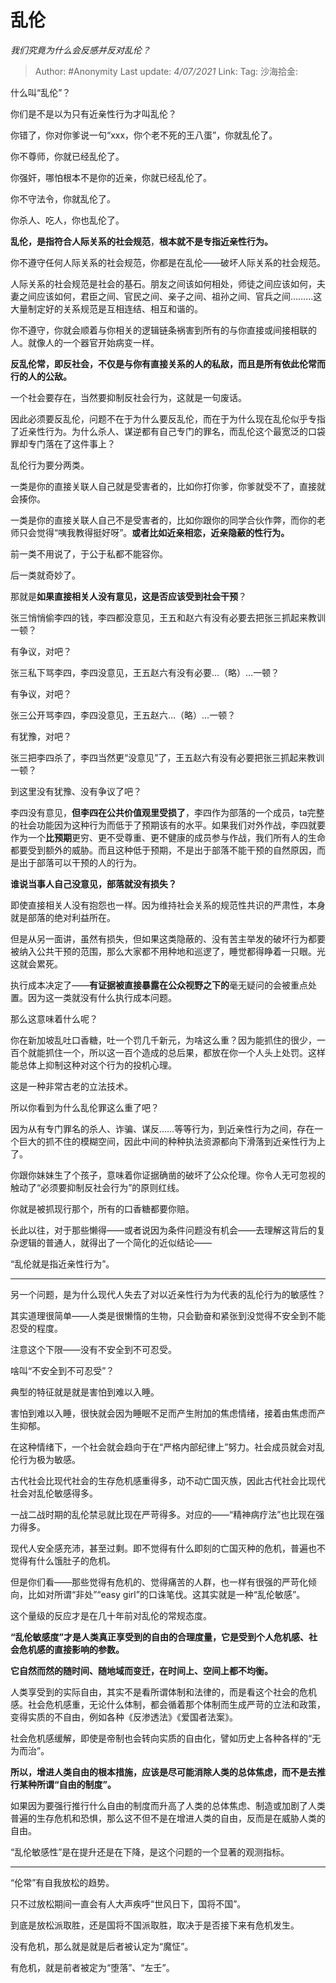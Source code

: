 # 乱伦
*我们究竟为什么会反感并反对乱伦？*

> Author: #Anonymity
> Last update: *4/07/2021*
> Link:
> Tag:
> 沙海拾金:

什么叫“乱伦”？

你们是不是以为只有近亲性行为才叫乱伦？

你错了，你对你爹说一句“xxx，你个老不死的王八蛋”，你就乱伦了。

你不尊师，你就已经乱伦了。

你强奸，哪怕根本不是你的近亲，你就已经乱伦了。

你不守法令，你就乱伦了。

你杀人、吃人，你也乱伦了。

**乱伦，是指符合人际关系的社会规范**，**根本就不是专指近亲性行为。**

你不遵守任何人际关系的社会规范，你都是在乱伦——破坏人际关系的社会规范。

人际关系的社会规范是社会的基石。朋友之间该如何相处，师徒之间应该如何，夫妻之间应该如何，君臣之间、官民之间、亲子之间、祖孙之间、官兵之间………这大量制定好的关系规范是互相连结、相互和谐的。

你不遵守，你就会顺着与你相关的逻辑链条祸害到所有的与你直接或间接相联的人。就像人的一个器官开始病变一样。

**反乱伦常，即反社会，不仅是与你有直接关系的人的私敌，而且是所有依此伦常而行的人的公敌。**

一个社会要存在，当然要抑制反社会行为，这就是一句废话。

因此必须要反乱伦，问题不在于为什么要反乱伦，而在于为什么现在乱伦似乎专指了近亲性行为。为什么杀人、谋逆都有自己专门的罪名，而乱伦这个最宽泛的口袋罪却专门落在了这件事上？

乱伦行为要分两类。

一类是你的直接关联人自己就是受害者的，比如你打你爹，你爹就受不了，直接就会揍你。

一类是你的直接关联人自己不是受害者的，比如你跟你的同学合伙作弊，而你的老师只会觉得“咦我教得挺好呀”。**或者比如近亲相恋，近亲隐蔽的性行为。**

前一类不用说了，于公于私都不能容你。

后一类就奇妙了。

那就是**如果直接相关人没有意见，这是否应该受到社会干预**？

张三悄悄偷李四的钱，李四都没意见，王五和赵六有没有必要去把张三抓起来教训一顿？

有争议，对吧？

张三私下骂李四，李四没意见，王五赵六有没有必要…（略）…一顿？

有争议，对吧？

张三公开骂李四，李四没意见，王五赵六…（略）…一顿？

有犹豫，对吧？

张三把李四杀了，李四当然更“没意见”了，王五赵六有没有必要把张三抓起来教训一顿？

到这里没有犹豫、没有争议了吧？

李四没有意见，**但李四在公共价值观里受损了**，李四作为部落的一个成员，ta完整的社会功能因为这种行为而低于了预期该有的水平。如果我们对外作战，李四就要作为一个**比预期**更穷、更不受尊重、更不健康的成员参与作战，我们所有人的生命都要受到额外的威胁。而且这种低于预期，不是出于部落不能干预的自然原因，而是出于部落可以干预的人的行为。

**谁说当事人自己没意见，部落就没有损失？**

即使直接相关人没有抱怨也一样。因为维持社会关系的规范性共识的严肃性，本身就是部落的绝对利益所在。

但是从另一面讲，虽然有损失，但如果这类隐蔽的、没有苦主举发的破坏行为都要被纳入公共干预的范围，那么大家都不用种地和巡逻了，睡觉都得睁着一只眼。光这就会累死。

执行成本决定了——**有证据被直接暴露在公众视野之下的**毫无疑问的会被重点处置。因为这一类就没有什么执行成本问题。

那么这意味着什么呢？

你在新加坡乱吐口香糖，吐一个罚几千新元，为啥这么重？因为能抓住的很少，一百个就能抓住一个，所以这一百个造成的总后果，都放在你一个人头上处罚。这样能总体上抑制这种对这个行为的投机心理。

这是一种非常古老的立法技术。

所以你看到为什么乱伦罪这么重了吧？

因为从有专门罪名的杀人、诈骗、谋反……等等行为，到近亲性行为之间，存在一个巨大的抓不住的模糊空间，因此中间的种种执法资源都向下滑落到近亲性行为上了。

你跟你妹妹生了个孩子，意味着你证据确凿的破坏了公众伦理。你令人无可忽视的触动了“必须要抑制反社会行为”的原则红线。

你就是被抓现行那个，所有的口香糖都要你赔。

长此以往，对于那些懒得——或者说因为条件问题没有机会——去理解这背后的复杂逻辑的普通人，就得出了一个简化的近似结论——

“乱伦就是指近亲性行为”。

---

另一个问题，是为什么现代人失去了对以近亲性行为为代表的乱伦行为的敏感性？

其实道理很简单——人类是很懒惰的生物，只会勤奋和紧张到没觉得不安全到不能忍受的程度。

注意这个下限——没有不安全到不可忍受。

啥叫“不安全到不可忍受”？

典型的特征就是就是害怕到难以入睡。

害怕到难以入睡，很快就会因为睡眠不足而产生附加的焦虑情绪，接着由焦虑而产生抑郁。

在这种情绪下，一个社会就会趋向于在“严格内部纪律上”努力。社会成员就会对乱伦行为极为敏感。

古代社会比现代社会的生存危机感重得多，动不动亡国灭族，因此古代社会比现代社会对乱伦敏感得多。

一战二战时期的乱伦禁忌就比现在严苛得多。对应的——“精神病疗法”也比现在强力得多。

现代人安全感充沛，甚至过剩。即不觉得有什么即刻的亡国灭种的危机，普遍也不觉得有什么饿肚子的危机。

但是你们看——那些觉得有危机的、觉得痛苦的人群，也一样有很强的严苛化倾向，比如对所谓“非处”“easy girl”的口诛笔伐。这其实就是一种“乱伦敏感”。

这个量级的反应才是在几十年前对乱伦的常规态度。

**“乱伦敏感度”才是人类真正享受到的自由的合理度量，它是受到个人危机感、社会危机感的直接影响的参数。**

**它自然而然的随时间、随地域而变迁，在时间上、空间上都不均衡。**

人类享受到的实际自由，其实不是看所谓体制和法律的，而是看这个社会的危机感。社会危机感重，无论什么体制，都会循着那个体制而生成严苛的立法和政策，变得实质的不自由，例如各种《反渗透法》《爱国者法案》。

社会危机感缓解，即使是帝制也会转向实质的自由化，譬如历史上各种各样的“无为而治”。

**所以，增进人类自由的根本措施，应该是尽可能消除人类的总体焦虑，而不是去推行某种所谓“自由的制度”。**

如果因为要强行推行什么自由的制度而升高了人类的总体焦虑、制造或加剧了人类普遍的生存危机和恐惧，那么这不但不是在增进人类的自由，反而是在威胁人类的自由。

“乱伦敏感性”是在提升还是在下降，是这个问题的一个显著的观测指标。

---

“伦常”有自我放松的趋势。

只不过放松期间一直会有人大声疾呼“世风日下，国将不国”。

到底是放松派取胜，还是国将不国派取胜，取决于是否接下来有危机发生。

没有危机，那么就是就是后者被认定为“魔怔”。

有危机，就是前者被定为“堕落”、“左壬”。
